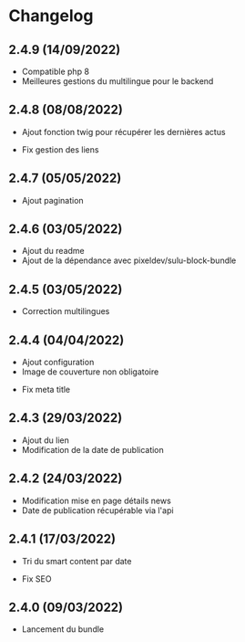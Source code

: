 # Changelog

## 2.4.9 (14/09/2022)

+ Compatible php 8
+ Meilleures gestions du multilingue pour le backend

## 2.4.8 (08/08/2022)

+ Ajout fonction twig pour récupérer les dernières actus
- Fix gestion des liens

## 2.4.7 (05/05/2022)

+ Ajout pagination

## 2.4.6 (03/05/2022)

+ Ajout du readme
+ Ajout de la dépendance avec pixeldev/sulu-block-bundle

## 2.4.5 (03/05/2022)

- Correction multilingues

## 2.4.4 (04/04/2022)

+ Ajout configuration
+ Image de couverture non obligatoire
- Fix meta title

## 2.4.3 (29/03/2022)

+ Ajout du lien
+ Modification de la date de publication

## 2.4.2 (24/03/2022)

+ Modification mise en page détails news
+ Date de publication récupérable via l'api

## 2.4.1 (17/03/2022)

+ Tri du smart content par date
- Fix SEO

## 2.4.0 (09/03/2022)

+ Lancement du bundle